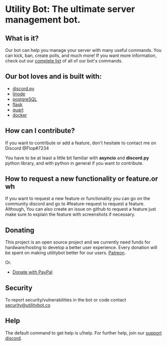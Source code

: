# Utility Bot: The ultimate server management bot.


## What is it?
Our bot can help you manage your server with many useful commands. You can kick, ban, create polls, and much more! If you want more information, check out our [complete list](utilitybot.co/commands) of all of our bot's commands.

## Our bot loves and is built with:

- [discord.py](https://github.com/Rapptz/discord.py)
- [linode](https://www.linode.com/) 
- [postgreSQL](https://www.postgresql.org/)
- [flask](https://github.com/pallets/flask)
- [quart](https://github.com/pgjones/quart)
- [docker](https://www.docker.com/)

## How can I contribute?

If you want to contribute or add a feature, don't hesitate to contact me on Discord @Flop#7234

You have to be at least a little bit familiar with **asyncio** and **discord.py** python library, 
and with python in general if you want to contribute.

## How to request a new functionality or feature.or wh
If you want to request a new feature or functionality you can go on the community discord and go to #feature-request to request a feature.
Although, You can also create an issue on github to request a feature just make sure to explain the feature with screenshots if necessary.

## Donating
This project is an open source project and we currently need funds for hardware/hosting 
to develop a better user experience. Every donation will be spent on making utilitybot better for our users.
[Patreon](https://www.patreon.com).

Or.

- [Donate with PayPal](https://www.paypal.com)

## Security 
To report security/vulnerabilities in the bot or code contact security@utilitybot.co

## Help
The default command to get help is u!help. 
For further help, join our [support discord]().
